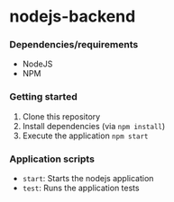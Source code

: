 # nodejs-backend

### Dependencies/requirements

- NodeJS
- NPM

### Getting started

1. Clone this repository
2. Install dependencies (via `npm install`)
3. Execute the application `npm start`

### Application scripts

- `start`: Starts the nodejs application
- `test`: Runs the application tests
